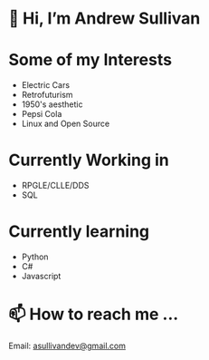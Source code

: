 # 👋 Hi, I’m Andrew Sullivan
# Some of my Interests
 - Electric Cars
 - Retrofuturism
 - 1950's aesthetic
 - Pepsi Cola
 - Linux and Open Source

# Currently Working in
- RPGLE/CLLE/DDS
- SQL

# Currently learning
 - Python
 - C#
 - Javascript

# 📫 How to reach me ...
Email: [asullivandev@gmail.com](mailto:asullivandev@gmail.com)


<!---
andrewtsullivan/andrewtsullivan is a ✨ special ✨ repository because its `README.md` (this file) appears on your GitHub profile.
You can click the Preview link to take a look at your changes.
--->
